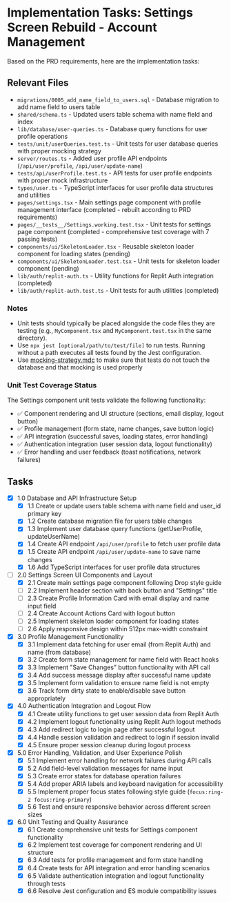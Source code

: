 # Implementation Tasks: Settings Screen Rebuild - Account Management

Based on the PRD requirements, here are the implementation tasks:

## Relevant Files

- `migrations/0005_add_name_field_to_users.sql` - Database migration to add name field to users table
- `shared/schema.ts` - Updated users table schema with name field and index
- `lib/database/user-queries.ts` - Database query functions for user profile operations
- `tests/unit/userQueries.test.ts` - Unit tests for user database queries with proper mocking strategy
- `server/routes.ts` - Added user profile API endpoints (`/api/user/profile`, `/api/user/update-name`)
- `tests/api/userProfile.test.ts` - API tests for user profile endpoints with proper mock infrastructure
- `types/user.ts` - TypeScript interfaces for user profile data structures and utilities
- `pages/settings.tsx` - Main settings page component with profile management interface (completed - rebuilt according to PRD requirements)
- `pages/__tests__/Settings.working.test.tsx` - Unit tests for settings page component (completed - comprehensive test coverage with 7 passing tests)
- `components/ui/SkeletonLoader.tsx` - Reusable skeleton loader component for loading states (pending)
- `components/ui/SkeletonLoader.test.tsx` - Unit tests for skeleton loader component (pending)
- `lib/auth/replit-auth.ts` - Utility functions for Replit Auth integration (completed)
- `lib/auth/replit-auth.test.ts` - Unit tests for auth utilities (completed)

### Notes

- Unit tests should typically be placed alongside the code files they are testing (e.g., `MyComponent.tsx` and `MyComponent.test.tsx` in the same directory).
- Use `npx jest [optional/path/to/test/file]` to run tests. Running without a path executes all tests found by the Jest configuration.
- Use [mocking-strategy.mdc](mdc:.cursor/rules/mocking-strategy.mdc) to make sure that tests do not touch the database and that mocking is used properly

### Unit Test Coverage Status

The Settings component unit tests validate the following functionality:
- ✅ Component rendering and UI structure (sections, email display, logout button)
- ✅ Profile management (form state, name changes, save button logic)
- ✅ API integration (successful saves, loading states, error handling)
- ✅ Authentication integration (user session data, logout functionality)
- ✅ Error handling and user feedback (toast notifications, network failures)

## Tasks

- [x] 1.0 Database and API Infrastructure Setup
  - [x] 1.1 Create or update users table schema with name field and user_id primary key
  - [x] 1.2 Create database migration file for users table changes
  - [x] 1.3 Implement user database query functions (getUserProfile, updateUserName)
  - [x] 1.4 Create API endpoint `/api/user/profile` to fetch user profile data
  - [x] 1.5 Create API endpoint `/api/user/update-name` to save name changes
  - [x] 1.6 Add TypeScript interfaces for user profile data structures
- [ ] 2.0 Settings Screen UI Components and Layout
  - [x] 2.1 Create main settings page component following Drop style guide
  - [ ] 2.2 Implement header section with back button and "Settings" title
  - [ ] 2.3 Create Profile Information Card with email display and name input field
  - [ ] 2.4 Create Account Actions Card with logout button
  - [ ] 2.5 Implement skeleton loader component for loading states
  - [ ] 2.6 Apply responsive design within 512px max-width constraint
- [x] 3.0 Profile Management Functionality
  - [x] 3.1 Implement data fetching for user email (from Replit Auth) and name (from database)
  - [x] 3.2 Create form state management for name field with React hooks
  - [x] 3.3 Implement "Save Changes" button functionality with API call
  - [x] 3.4 Add success message display after successful name update
  - [x] 3.5 Implement form validation to ensure name field is not empty
  - [x] 3.6 Track form dirty state to enable/disable save button appropriately
- [x] 4.0 Authentication Integration and Logout Flow
  - [x] 4.1 Create utility functions to get user session data from Replit Auth
  - [x] 4.2 Implement logout functionality using Replit Auth logout methods
  - [x] 4.3 Add redirect logic to login page after successful logout
  - [x] 4.4 Handle session validation and redirect to login if session invalid
  - [x] 4.5 Ensure proper session cleanup during logout process
- [x] 5.0 Error Handling, Validation, and User Experience Polish
  - [x] 5.1 Implement error handling for network failures during API calls
  - [x] 5.2 Add field-level validation messages for name input
  - [x] 5.3 Create error states for database operation failures
  - [x] 5.4 Add proper ARIA labels and keyboard navigation for accessibility
  - [x] 5.5 Implement proper focus states following style guide (`focus:ring-2 focus:ring-primary`)
  - [x] 5.6 Test and ensure responsive behavior across different screen sizes
- [x] 6.0 Unit Testing and Quality Assurance
  - [x] 6.1 Create comprehensive unit tests for Settings component functionality
  - [x] 6.2 Implement test coverage for component rendering and UI structure
  - [x] 6.3 Add tests for profile management and form state handling
  - [x] 6.4 Create tests for API integration and error handling scenarios
  - [x] 6.5 Validate authentication integration and logout functionality through tests
  - [x] 6.6 Resolve Jest configuration and ES module compatibility issues 